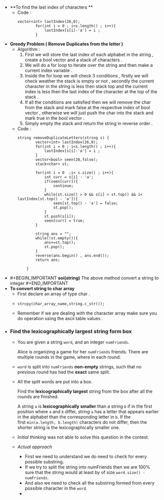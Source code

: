 - **To find the last index of characters **
	- Code : 
	  ```
	  vector<int> lastIndex(26,0);
	          for(int i = 0 ; i<s.length() ; i++){
	              lastIndex[s[i]-'a'] = i ;
	          }
	  ```
- **Greedy Problem ( Remove Duplicates from the letter )**
	- Algorithm : 
	  1. First we will store the last index of each alphabet in the string , create a bool vector and a stack of characters . 
	  2. We will do a for loop to iterate over the string and then make a current index variable . 
	  3. Inside the for loop we will check 3 conditions , firstly we will check weather the stack is empty or not , secondly  the current character in the string is less then stack top and the current index is less then the last index of the character at the top of the stack . 
	  4. If all the conditions are satisfied then we will remove the char from the stack and mark false at the respective index of bool vector , otherwise we will just push the char into the stack and mark true in the bool vector . 
	  5. Simply empty the stack and return the string in reverse order .
	- Code : 
	  ```
	  string removeDuplicateLetters(string s) {
	          vector<int> lastIndex(26,0);
	          for(int i = 0 ; i<s.length() ; i++){
	              lastIndex[s[i]-'a'] = i ;
	          }
	          vector<bool> seen(26,false);
	          stack<char> st;
	          
	          for(int i = 0  ;i< s.size() ; i++){
	              int curr = s[i] - 'a';
	              if(seen[curr]){
	                  continue;
	              }
	              while(st.size() > 0 && s[i] < st.top() && i< lastIndex[st.top() - 'a']){
	                  seen[st.top() - 'a'] = false;
	                  st.pop();
	              }
	              st.push(s[i]);
	              seen[curr] = true;
	          }
	          
	          string ans = "";
	          while(!st.empty()){
	              ans+=st.top();
	              st.pop();
	          }
	          reverse(ans.begin() , ans.end());
	          return ans;
	          
	      }
	  ```
- #+BEGIN_IMPORTANT
  **soi(string)** 
  The above method convert a string to integer 
  #+END_IMPORTANT
- **To convert string to char array**
	- First declare an array of type char .
	- ```
	  strcpy(char_array_name,string.c_str());
	  ```
	- Remember if we are dealing with the character array make sure you do operation using the ascii table values .
- ### Find the lexicographically largest string form box
	- You are given a string `word`, and an integer `numFriends`.
	  
	  Alice is organizing a game for her `numFriends` friends. There are multiple rounds in the game, where in each round:
	- `word` is split into `numFriends` **non-empty** strings, such that no previous round has had the **exact** same split.
	- All the split words are put into a box.
	  
	  Find the **lexicographically largest** string from the box after all the rounds are finished.
	  
	  A string `a` is **lexicographically smaller** than a string `b` if in the first position where `a` and `b` differ, string `a` has a letter that appears earlier in the alphabet than the corresponding letter in `b`.
	  If the first `min(a.length, b.length)` characters do not differ, then the shorter string is the lexicographically smaller one.
	- _Initial thinking_ was not able to solve this question in the contest.
	- _Actual approach_
		- First we need to understand we do need to check for every possible substring.
		- If we try to split the string into numFriends then we are 100% sure that the string would at least by of size `word.size() - numFriends`.
		- And also we need to check all the substring formed from every possible character in the `word`.
		-
